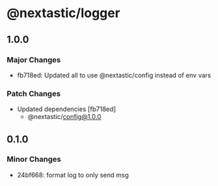 # @nextastic/logger

## 1.0.0

### Major Changes

- fb718ed: Updated all to use @nextastic/config instead of env vars

### Patch Changes

- Updated dependencies [fb718ed]
  - @nextastic/config@1.0.0

## 0.1.0

### Minor Changes

- 24bf668: format log to only send msg
